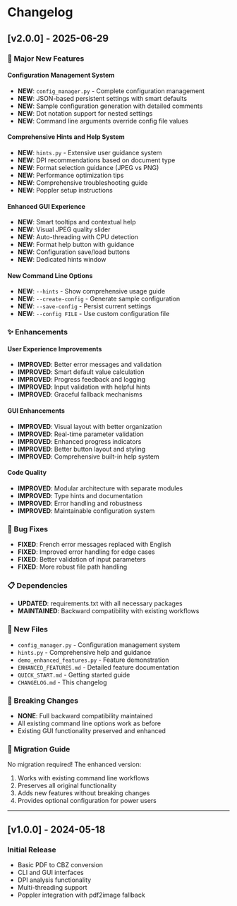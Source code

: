 # Changelog

## [v2.0.0] - 2025-06-29

### 🚀 Major New Features

#### Configuration Management System
- **NEW**: `config_manager.py` - Complete configuration management
- **NEW**: JSON-based persistent settings with smart defaults
- **NEW**: Sample configuration generation with detailed comments
- **NEW**: Dot notation support for nested settings
- **NEW**: Command line arguments override config file values

#### Comprehensive Hints and Help System  
- **NEW**: `hints.py` - Extensive user guidance system
- **NEW**: DPI recommendations based on document type
- **NEW**: Format selection guidance (JPEG vs PNG)
- **NEW**: Performance optimization tips
- **NEW**: Comprehensive troubleshooting guide
- **NEW**: Poppler setup instructions

#### Enhanced GUI Experience
- **NEW**: Smart tooltips and contextual help
- **NEW**: Visual JPEG quality slider
- **NEW**: Auto-threading with CPU detection
- **NEW**: Format help button with guidance
- **NEW**: Configuration save/load buttons
- **NEW**: Dedicated hints window

#### New Command Line Options
- **NEW**: `--hints` - Show comprehensive usage guide
- **NEW**: `--create-config` - Generate sample configuration
- **NEW**: `--save-config` - Persist current settings
- **NEW**: `--config FILE` - Use custom configuration file

### ✨ Enhancements

#### User Experience Improvements
- **IMPROVED**: Better error messages and validation
- **IMPROVED**: Smart default value calculation
- **IMPROVED**: Progress feedback and logging
- **IMPROVED**: Input validation with helpful hints
- **IMPROVED**: Graceful fallback mechanisms

#### GUI Enhancements
- **IMPROVED**: Visual layout with better organization
- **IMPROVED**: Real-time parameter validation
- **IMPROVED**: Enhanced progress indicators
- **IMPROVED**: Better button layout and styling
- **IMPROVED**: Comprehensive built-in help system

#### Code Quality
- **IMPROVED**: Modular architecture with separate modules
- **IMPROVED**: Type hints and documentation
- **IMPROVED**: Error handling and robustness
- **IMPROVED**: Maintainable configuration system

### 🐛 Bug Fixes
- **FIXED**: French error messages replaced with English
- **FIXED**: Improved error handling for edge cases
- **FIXED**: Better validation of input parameters
- **FIXED**: More robust file path handling

### 📋 Dependencies
- **UPDATED**: requirements.txt with all necessary packages
- **MAINTAINED**: Backward compatibility with existing workflows

### 📁 New Files
- `config_manager.py` - Configuration management system
- `hints.py` - Comprehensive help and guidance
- `demo_enhanced_features.py` - Feature demonstration
- `ENHANCED_FEATURES.md` - Detailed feature documentation
- `QUICK_START.md` - Getting started guide
- `CHANGELOG.md` - This changelog

### 🎯 Breaking Changes
- **NONE**: Full backward compatibility maintained
- All existing command line options work as before
- Existing GUI functionality preserved and enhanced

### 🚀 Migration Guide
No migration required! The enhanced version:
1. Works with existing command line workflows
2. Preserves all original functionality  
3. Adds new features without breaking changes
4. Provides optional configuration for power users

---

## [v1.0.0] - 2024-05-18

### Initial Release
- Basic PDF to CBZ conversion
- CLI and GUI interfaces
- DPI analysis functionality
- Multi-threading support
- Poppler integration with pdf2image fallback

